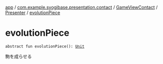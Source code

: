 [app](../../../index.md) / [com.example.syogibase.presentation.contact](../../index.md) / [GameViewContact](../index.md) / [Presenter](index.md) / [evolutionPiece](./evolution-piece.md)

# evolutionPiece

`abstract fun evolutionPiece(): `[`Unit`](https://kotlinlang.org/api/latest/jvm/stdlib/kotlin/-unit/index.html)

駒を成らせる

